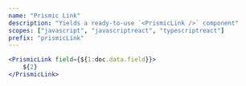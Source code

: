```yaml
---
name: "Prismic Link"
description: "Yields a ready-to-use `<PrismicLink />` component"
scopes: ["javascript", "javascriptreact", "typescriptreact"]
prefix: "prismicLink"
---
```


```jsx
<PrismicLink field={${1:doc.data.field}}>
	${2}
</PrismicLink>
```
